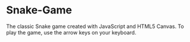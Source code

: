 # Snake-Game

The classic Snake game created with JavaScript and HTML5 Canvas. 
To play the game, use the arrow keys on your keyboard.
